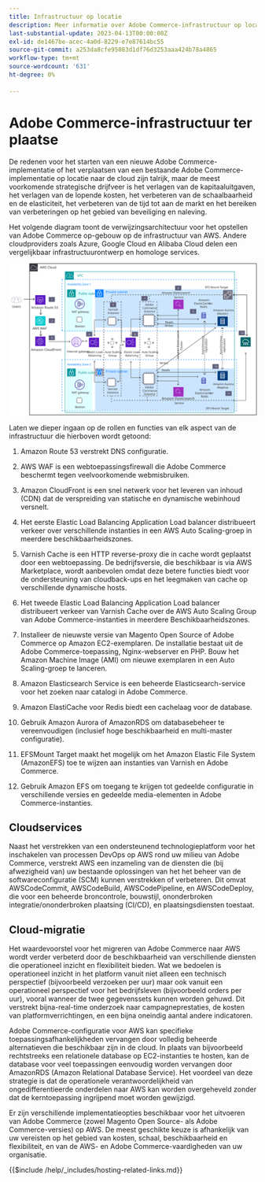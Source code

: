 ```yaml
---
title: Infrastructuur op locatie
description: Meer informatie over Adobe Commerce-infrastructuur op locatie en cloudservices van derden.
last-substantial-update: 2023-04-13T00:00:00Z
exl-id: de1467be-acec-4a0d-8229-e7e87614bc55
source-git-commit: a253da8cfe95083d1df76d3253aaa424b78a4865
workflow-type: tm+mt
source-wordcount: '631'
ht-degree: 0%

---
```


# Adobe Commerce-infrastructuur ter plaatse

De redenen voor het starten van een nieuwe Adobe Commerce-implementatie of het verplaatsen van een bestaande Adobe Commerce-implementatie op locatie naar de cloud zijn talrijk, maar de meest voorkomende strategische drijfveer is het verlagen van de kapitaaluitgaven, het verlagen van de lopende kosten, het verbeteren van de schaalbaarheid en de elasticiteit, het verbeteren van de tijd tot aan de markt en het bereiken van verbeteringen op het gebied van beveiliging en naleving.

Het volgende diagram toont de verwijzingsarchitectuur voor het opstellen van Adobe Commerce op-gebouw op de infrastructuur van AWS. Andere cloudproviders zoals Azure, Google Cloud en Alibaba Cloud delen een vergelijkbaar infrastructuurontwerp en homologe services.

![Diagram met zelfgehoorzame Adobe Commerce-infrastructuur op cloudservices van derden](/help/assets/playbooks/on-premises-infrastructure.svg)

Laten we dieper ingaan op de rollen en functies van elk aspect van de infrastructuur die hierboven wordt getoond:

1. Amazon Route 53 verstrekt DNS configuratie.

1. AWS WAF is een webtoepassingsfirewall die Adobe Commerce beschermt tegen veelvoorkomende webmisbruiken.

1. Amazon CloudFront is een snel netwerk voor het leveren van inhoud (CDN) dat de verspreiding van statische en dynamische webinhoud versnelt.

1. Het eerste Elastic Load Balancing Application Load balancer distribueert verkeer over verschillende instanties in een AWS Auto Scaling-groep in meerdere beschikbaarheidszones.

1. Varnish Cache is een HTTP reverse-proxy die in cache wordt geplaatst door een webtoepassing. De bedrijfsversie, die beschikbaar is via AWS Marketplace, wordt aanbevolen omdat deze betere functies biedt voor de ondersteuning van cloudback-ups en het leegmaken van cache op verschillende dynamische hosts.

1. Het tweede Elastic Load Balancing Application Load balancer distribueert verkeer van Varnish Cache over de AWS Auto Scaling Group van Adobe Commerce-instanties in meerdere Beschikbaarheidszones.

1. Installeer de nieuwste versie van Magento Open Source of Adobe Commerce op Amazon EC2-exemplaren. De installatie bestaat uit de Adobe Commerce-toepassing, Nginx-webserver en PHP. Bouw het Amazon Machine Image (AMI) om nieuwe exemplaren in een Auto Scaling-groep te lanceren.

1. Amazon Elasticsearch Service is een beheerde Elasticsearch-service voor het zoeken naar catalogi in Adobe Commerce.

1. Amazon ElastiCache voor Redis biedt een cachelaag voor de database.

1. Gebruik Amazon Aurora of AmazonRDS om databasebeheer te vereenvoudigen (inclusief hoge beschikbaarheid en multi-master configuratie).

1. EFSMount Target maakt het mogelijk om het Amazon Elastic File System (AmazonEFS) toe te wijzen aan instanties van Varnish en Adobe Commerce.

1. Gebruik Amazon EFS om toegang te krijgen tot gedeelde configuratie in verschillende versies en gedeelde media-elementen in Adobe Commerce-instanties.

## Cloudservices

Naast het verstrekken van een ondersteunend technologieplatform voor het inschakelen van processen DevOps op AWS rond uw milieu van Adobe Commerce, verstrekt AWS een inzameling van de diensten die (bij afwezigheid van) uw bestaande oplossingen van het het beheer van de softwareconfiguratie (SCM) kunnen verstrekken of verbeteren. Dit omvat AWSCodeCommit, AWSCodeBuild, AWSCodePipeline, en AWSCodeDeploy, die voor een beheerde broncontrole, bouwstijl, ononderbroken integratie/ononderbroken plaatsing (CI/CD), en plaatsingsdiensten toestaat.

## Cloud-migratie

Het waardevoorstel voor het migreren van Adobe Commerce naar AWS wordt verder verbeterd door de beschikbaarheid van verschillende diensten die operationeel inzicht en flexibiliteit bieden. Wat we bedoelen is operationeel inzicht in het platform vanuit niet alleen een technisch perspectief (bijvoorbeeld verzoeken per uur) maar ook vanuit een operationeel perspectief voor het bedrijfsleven (bijvoorbeeld orders per uur), vooral wanneer de twee gegevenssets kunnen worden gehuwd. Dit verstrekt bijna-real-time onderzoek naar campagneprestaties, de kosten van platformverrichtingen, en een bijna oneindig aantal andere indicatoren.

Adobe Commerce-configuratie voor AWS kan specifieke toepassingsafhankelijkheden vervangen door volledig beheerde alternatieven die beschikbaar zijn in de cloud. In plaats van bijvoorbeeld rechtstreeks een relationele database op EC2-instanties te hosten, kan de database voor veel toepassingen eenvoudig worden vervangen door AmazonRDS (Amazon Relational Database Service). Het voordeel van deze strategie is dat de operationele verantwoordelijkheid van ongedifferentieerde onderdelen naar AWS kan worden overgeheveld zonder dat de kerntoepassing ingrijpend moet worden gewijzigd.

Er zijn verschillende implementatieopties beschikbaar voor het uitvoeren van Adobe Commerce (zowel Magento Open Source- als Adobe Commerce-versies) op AWS. De meest geschikte keuze is afhankelijk van uw vereisten op het gebied van kosten, schaal, beschikbaarheid en flexibiliteit, en van de AWS- en Adobe Commerce-vaardigheden van uw organisatie.

{{$include /help/_includes/hosting-related-links.md}}
